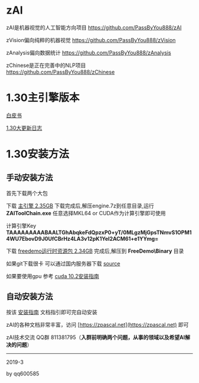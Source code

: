 # zAI

zAI是机器视觉的人工智能方向项目 https://github.com/PassByYou888/zAI

zVision偏向纯粹的机器视觉 https://github.com/PassByYou888/zVision

zAnalysis偏向数据统计 https://github.com/PassByYou888/zAnalysis

zChinese是正在完善中的NLP项目 https://github.com/PassByYou888/zChinese

# 1.30主引擎版本

[白皮书](https://zpascal.net/AI%E7%99%BD%E7%9A%AE%E4%B9%A6.pdf)

[1.30大更新日志](http://zpascal.net/1.30%E6%9B%B4%E6%96%B0%E6%97%A5%E5%BF%97.pdf)


# 1.30安装方法

## 手动安装方法

首先下载两个大包

下载 [主引擎 2.35GB](https://zpascal.net/download/github/AIEngine.7z) 下载完成后,解压engine.7z到任意目录,运行 **ZAIToolChain.exe** 任意选择MKL64 or CUDA作为计算引擎即可使用

计算引擎Key **TAAAAAAAAABAALTGhAbqkeFdQpzxP0+yT/0MLgzMjGpsTNmvS1OPM14WU7EbovD9J0UfCBrHz4LA3v12pK1YeI2ACM61+e1YYmg=**

下载 [freedemo运行时资源包 2.34GB](https://zpascal.net/download/github/FreeDemoBinary.7z) 完成后,解压到 **FreeDemo\Binary** 目录

如果git下载很卡 可以通过国内服务器下载 [source](https://zpascal.net/download/github/AISource.7z)

如果要使用gpu 参考 [cuda 10.2安装指南](https://zpascal.net/ZAI-CUDA%E5%AE%89%E8%A3%85%E6%8C%87%E5%8D%97.pdf)


## 自动安装方法

按该 [安装指南](http://zpascal.net/Z-AI1.3%E5%AE%89%E8%A3%85%E6%8C%87%E5%8D%97.pdf) 文档指引即可完自动安装


zAI的各种文档非常丰富，访问 [https://zpascal.net](https://zpascal.net) 即可

zAI技术交流 QQ群 811381795（**入群前明确两个问题，从事的领域以及希望AI解决的问题**）

----------

2019-3

by qq600585

